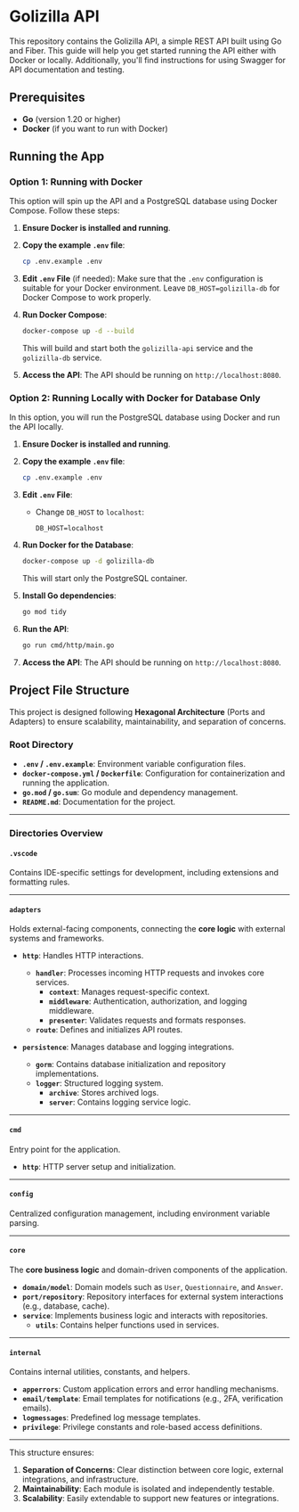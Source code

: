 # Golizilla API

This repository contains the Golizilla API, a simple REST API built using Go and Fiber. This guide will help you get started running the API either with Docker or locally. Additionally, you'll find instructions for using Swagger for API documentation and testing.

## Prerequisites

- **Go** (version 1.20 or higher)
- **Docker** (if you want to run with Docker)

## Running the App

### Option 1: Running with Docker

This option will spin up the API and a PostgreSQL database using Docker Compose. Follow these steps:

1. **Ensure Docker is installed and running**.

2. **Copy the example `.env` file**:
   ```sh
   cp .env.example .env
   ```

3. **Edit `.env` File** (if needed): Make sure that the `.env` configuration is suitable for your Docker environment. Leave `DB_HOST=golizilla-db` for Docker Compose to work properly.

4. **Run Docker Compose**:
   ```sh
   docker-compose up -d --build
   ```

   This will build and start both the `golizilla-api` service and the `golizilla-db` service.

5. **Access the API**:
   The API should be running on `http://localhost:8080`.


### Option 2: Running Locally with Docker for Database Only

In this option, you will run the PostgreSQL database using Docker and run the API locally.

1. **Ensure Docker is installed and running**.

2. **Copy the example `.env` file**:
   ```sh
   cp .env.example .env
   ```

3. **Edit `.env` File**:
   - Change `DB_HOST` to `localhost`:
     ```
     DB_HOST=localhost
     ```

4. **Run Docker for the Database**:
   ```sh
   docker-compose up -d golizilla-db
   ```
   This will start only the PostgreSQL container.

5. **Install Go dependencies**:
   ```sh
   go mod tidy
   ```

6. **Run the API**:
   ```sh
   go run cmd/http/main.go
   ```

7. **Access the API**:
   The API should be running on `http://localhost:8080`.


## Project File Structure

This project is designed following **Hexagonal Architecture** (Ports and Adapters) to ensure scalability, maintainability, and separation of concerns.

### Root Directory
- **`.env` / `.env.example`**: Environment variable configuration files.
- **`docker-compose.yml` / `Dockerfile`**: Configuration for containerization and running the application.
- **`go.mod` / `go.sum`**: Go module and dependency management.
- **`README.md`**: Documentation for the project.

---

### Directories Overview

#### `.vscode`
Contains IDE-specific settings for development, including extensions and formatting rules.

---

#### `adapters`
Holds external-facing components, connecting the **core logic** with external systems and frameworks.

- **`http`**: Handles HTTP interactions.
  - **`handler`**: Processes incoming HTTP requests and invokes core services.
    - **`context`**: Manages request-specific context.
    - **`middleware`**: Authentication, authorization, and logging middleware.
    - **`presenter`**: Validates requests and formats responses.
  - **`route`**: Defines and initializes API routes.

- **`persistence`**: Manages database and logging integrations.
  - **`gorm`**: Contains database initialization and repository implementations.
  - **`logger`**: Structured logging system.
    - **`archive`**: Stores archived logs.
    - **`server`**: Contains logging service logic.


---

#### `cmd`
Entry point for the application.

- **`http`**: HTTP server setup and initialization.

---

#### `config`
Centralized configuration management, including environment variable parsing.

---

#### `core`
The **core business logic** and domain-driven components of the application.

- **`domain/model`**: Domain models such as `User`, `Questionnaire`, and `Answer`.
- **`port/repository`**: Repository interfaces for external system interactions (e.g., database, cache).
- **`service`**: Implements business logic and interacts with repositories.
  - **`utils`**: Contains helper functions used in services.

---

#### `internal`
Contains internal utilities, constants, and helpers.

- **`apperrors`**: Custom application errors and error handling mechanisms.
- **`email/template`**: Email templates for notifications (e.g., 2FA, verification emails).
- **`logmessages`**: Predefined log message templates.
- **`privilege`**: Privilege constants and role-based access definitions.

---

This structure ensures:
1. **Separation of Concerns**: Clear distinction between core logic, external integrations, and infrastructure.
2. **Maintainability**: Each module is isolated and independently testable.
3. **Scalability**: Easily extendable to support new features or integrations.


